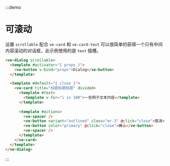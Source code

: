 :::demo

# 可滚动

设置 `scrollable` 配合 `ve-card` 和 `ve-card-text` 可以很简单的获得一个只有中间内容滚动的对话框，此示例使用的是 `text` 插槽。

```html
<ve-dialog scrollable>
  <template #activator="{ props }">
    <ve-button v-bind="props">Dialog</ve-button>
  </template>

  <template #default="{ close }">
    <ve-card title="标题标题标题" divided>
      <template #text>
        <template v-for="i in 100">一些例子文本内容</template>
      </template>
      
      <template #actions>
        <ve-spacer />
        <ve-button variant="outlined" class="mr-3" @click="close">取消</ve-button>
        <ve-button color="primary" @click="close">确认</ve-button>
        <ve-spacer />
      </template>
    </ve-card>
  </template>
</ve-dialog>
```

:::